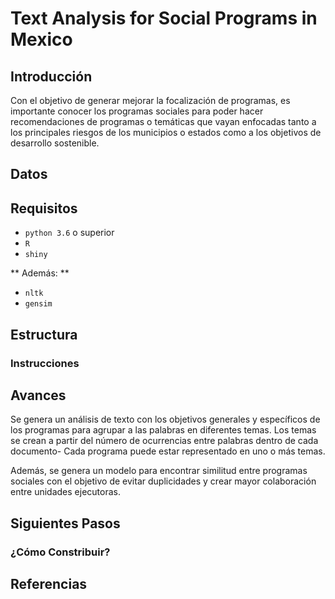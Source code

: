 # Text Analysis for Social Programs in Mexico

## Introducción
Con el objetivo de generar mejorar la focalización de programas, es importante conocer los programas sociales para poder hacer recomendaciones de programas o temáticas que vayan enfocadas tanto a los principales riesgos de los municipios o estados como a los objetivos de desarrollo sostenible.

## Datos

## Requisitos
- `python 3.6` o superior
- `R`
- `shiny`

** Además: **
- `nltk`
- `gensim`

## Estructura


### Instrucciones

## Avances
Se genera un análisis de texto con los objetivos generales y específicos de los programas para agrupar a las palabras en diferentes temas. Los temas se crean a partir del número de ocurrencias entre palabras dentro de cada documento- Cada programa puede estar representado en uno o más temas. 

Además, se genera un modelo para encontrar similitud entre programas sociales con el objetivo de evitar duplicidades y crear mayor colaboración entre unidades ejecutoras. 

## Siguientes Pasos

### ¿Cómo Constribuir?


## Referencias
